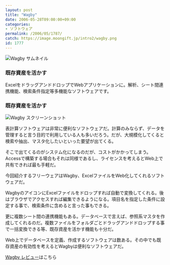 ```yaml
---
layout: post
title: "Wagby"
date: 2006-05-28T09:00:00+09:00
categories:
- ソフトウェア
permalink: /2006/05/1787/
catch: https://image.moongift.jp/intro2/wagby.png
id: 1777
---
```

 ![Wagby サムネイル](https://image.moongift.jp/intro2/wagby.t.png "Wagby サムネイル")
  

### 既存資産を活かす
  
ExcelをドラッグアンドドロップでWebアプリケーションに。解析、シート間連携機能、検索条件指定等多機能なソフトウェアです。  
<!--more-->  

### 既存資産を活かす
  

![Wagby スクリーンショット](https://image.moongift.jp/intro2/wagby.png "Wagby スクリーンショット")

  

表計算ソフトウェアは非常に便利なソフトウェアだ。計算のみならず、データを管理すると言う目的で利用している人も多いだろう。だが、大規模化してくると検索や抽出、マスタ化したいといった要望が出てくる。

  

そこで出てくるのがシステム化になるのだが、コストがかかってしまう。Accessで構築する場合もそれは同様であるし、ライセンスを考えるとWeb上で共有できれば最も手軽だ。

  

今回紹介するフリーウェアはWagby、ExcelファイルをWeb化してくれるソフトウェアだ。

  

WagbyのアイコンにExcelファイルをドロップすれば自動で変換してくれる。後はブラウザでアクセスすれば編集できるようになる。項目名を指定した条件に設定する事で、検索条件に含めると言った事もできる。

  

更に複数シート間の連携機能もある。データベースで言えば、参照系マスタを作成してくれるのだ。複数ファイルをフォルダごとドラッグアンドドロップする事で一括変換できる等、既存資産を活かす機能も十分だ。

  

Web上でデータベースを定義、作成するソフトウェアは数ある。その中でも既存資産の有効性を考えるとWagbyは便利なソフトウェアだ。

  

[Wagby レビュー](http://fw.moongift.jp/review/i-1792.html)はこちら

